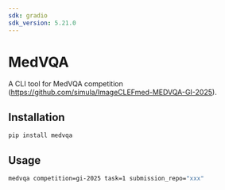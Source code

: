 ```yaml
---
sdk: gradio
sdk_version: 5.21.0
---
```

# MedVQA

A CLI tool for MedVQA competition (https://github.com/simula/ImageCLEFmed-MEDVQA-GI-2025).

## Installation

```bash
pip install medvqa
```

## Usage

```bash
medvqa competition=gi-2025 task=1 submission_repo="xxx"
```